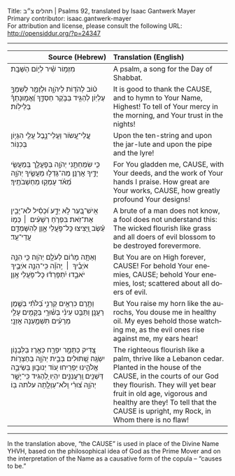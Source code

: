 <html>
<head></head>
<body>
Title: תהלים צ״ב | Psalms 92, translated by Isaac Gantwerk Mayer<br />
Primary contributor: isaac.gantwerk-mayer<br />
For attribution and license, please consult the following URL: <a href="http://opensiddur.org/?p=24347">http://opensiddur.org/?p=24347</a>
<p />
<hr />

<table style="margin-left: auto;margin-right: auto;" class="draggable">
<thead><tr><th id="x" style="text-align: right;">Source (Hebrew)</th><th style="text-align: left;">Translation (English)</th></tr></thead>
<tbody>
<tr><td style="vertical-align:top;" width="46%">
<div class="liturgy" lang="he">
מִזְמ֥וֹר שִׁ֗יר לְי֣וֹם הַשַּׁבָּֽת׃ 
</span></div></td>
 
<td style="vertical-align:top;" width="53%">
<div class="english" lang="en">
A psalm, a song for the Day of Shabbat.
</div></td></tr>


<tr><td style="vertical-align:top;" width="46%">
<div class="liturgy" lang="he">
ט֗וֹב לְהֹד֥וֹת לַיהֹוָ֑ה
וּלְזַמֵּ֖ר לְשִׁמְךָ֣ עֶלְיֽוֹן׃ 
לְהַגִּ֣יד בַּבֹּ֣קֶר חַסְדֶּ֑ךָ
וֶ֝אֱמ֥וּנָתְךָ֗ בַּלֵּילֽוֹת׃ 
</span></div></td>
 
<td style="vertical-align:top;" width="53%">
<div class="english" lang="en">
It is good to thank the <span style="text-transform: uppercase;">Cause</span>,
and to hymn to Your Name, Highest!
To tell of Your mercy in the morning,
and Your trust in the nights!
</div></td></tr>


<tr><td style="vertical-align:top;" width="46%">
<div class="liturgy" lang="he">
עֲֽלֵי־עָ֭שׂוֹר וַעֲלֵי־נָ֑בֶל
עֲלֵ֖י הִגָּי֣וֹן בְּכִנּֽוֹר׃ 
</span></div></td>
 
<td style="vertical-align:top;" width="53%">
<div class="english" lang="en">
Upon the ten-string and upon the jar-lute
and upon the pipe and the lyre!
</div></td></tr>


<tr><td style="vertical-align:top;" width="46%">
<div class="liturgy" lang="he">
כִּ֤י שִׂמַּחְתַּ֣נִי יְהֹוָ֣ה בְּפׇעֳלֶ֑ך
בְּֽמַעֲשֵׂ֖י יָדֶ֣יךָ אֲרַנֵּֽן׃ 
מַה־גָּדְל֣וּ מַעֲשֶׂ֣יךָ יְהֹוָ֑ה
מְ֝אֹ֗ד עָמְק֥וּ מַחְשְׁבֹתֶֽיךָ׃ 
</span></div></td>
 
<td style="vertical-align:top;" width="53%">
<div class="english" lang="en">
For You gladden me, <span style="text-transform: uppercase;">Cause</span>, with Your deeds,
and the work of Your hands I praise.
How great are Your works, <span style="text-transform: uppercase;">Cause</span>, 
how greatly profound Your designs!
</div></td></tr>


<tr><td style="vertical-align:top;" width="46%">
<div class="liturgy" lang="he">
אִֽישׁ־בַּ֭עַר לֹ֣א יֵדָ֑ע
וּ֝כְסִ֗יל לֹא־יָבִ֥ין אֶת־זֹֽאת׃ 
בִּפְרֹ֤חַ רְשָׁעִ֨ים  ׀ כְּמ֥וֹ עֵ֗שֶׂב
וַ֭יָּצִיצוּ כׇּל־פֹּ֣עֲלֵי אָ֑וֶן
לְהִשָּׁמְדָ֥ם עֲדֵי־עַֽד׃ 
</span></div></td>
 
<td style="vertical-align:top;" width="53%">
<div class="english" lang="en">
A brute of a man does not know,
a fool does not understand this:
The wicked flourish like grass
and all doers of evil blossom
to be destroyed forevermore.
</div></td></tr>


<tr><td style="vertical-align:top;" width="46%">
<div class="liturgy" lang="he">
וְאַתָּ֥ה מָר֗וֹם לְעֹלָ֥ם יְהֹוָֽה׃ 
כִּ֤י הִנֵּ֪ה אֹיְבֶ֡יךָ  ׀  יְֽהֹוָ֗ה
כִּֽי־הִנֵּ֣ה אֹיְבֶ֣יךָ יֹאבֵ֑דוּ
יִ֝תְפָּרְד֗וּ כׇּל־פֹּ֥עֲלֵי אָֽוֶן׃ 
</span></div></td>
 
<td style="vertical-align:top;" width="53%">
<div class="english" lang="en">
But You are on High forever, <span style="text-transform: uppercase;">Cause</span>!
For behold Your enemies, <span style="text-transform: uppercase;">Cause</span>;
behold Your enemies, lost;
scattered about all doers of evil. 
</div></td></tr>


<tr><td style="vertical-align:top;" width="46%">
<div class="liturgy" lang="he">
וַתָּ֣רֶם כִּרְאֵ֣ים קַרְנִ֑י
בַּ֝לֹּתִ֗י בְּשֶׁ֣מֶן רַעֲנָֽן׃ 
וַתַּבֵּ֥ט עֵינִ֗י בְּשׁ֫וּרָ֥י
בַּקָּמִ֖ים עָלַ֥י מְרֵעִ֗ים
תִּשְׁמַ֥עְנָה אׇזְנָֽי׃ 
</span></div></td>
 
<td style="vertical-align:top;" width="53%">
<div class="english" lang="en">
But You raise my horn like the aurochs,
You douse me in healthy oil.
My eyes behold those watching me,
as the evil ones rise against me,
my ears hear!
</div></td></tr>


<tr><td style="vertical-align:top;" width="46%">
<div class="liturgy" lang="he">
צַ֭דִּיק כַּתָּמָ֣ר יִפְרָ֑ח
כְּאֶ֖רֶז בַּלְּבָנ֣וֹן יִשְׂגֶּֽה׃ 
שְׁ֭תוּלִים בְּבֵ֣ית יְהֹוָ֑ה
בְּחַצְר֖וֹת אֱלֹהֵ֣ינוּ יַפְרִֽיחוּ׃ 
ע֭וֹד יְנוּב֣וּן בְּשֵׂיבָ֑ה
דְּשֵׁנִ֖ים וְֽרַעֲנַנִּ֣ים יִהְיֽוּ׃ 
לְ֭הַגִּיד כִּֽי־יָשָׁ֣ר יְהֹוָ֑ה
צ֝וּרִ֗י וְֽלֹא־עַוְלָ֥תָה עלתה בּֽוֹ׃
</span></div></td>
 
<td style="vertical-align:top;" width="53%">
<div class="english" lang="en">
The righteous flourish like a palm,
thrive like a Lebanon cedar.
Planted in the house of the <span style="text-transform: uppercase;">Cause</span>,
in the courts of our God they flourish.
They will yet bear fruit in old age,
vigorous and healthy are they!
To tell that the <span style="text-transform: uppercase;">Cause</span> is upright, 
my Rock, in Whom there is no flaw!
</div></td></tr>
</tbody></table>

<hr />

In the translation above, “the <span style="text-transform: uppercase;">Cause</span>” is used in place of the Divine Name YHVH, based on the philosophical idea of God as the Prime Mover and on the interpretation of the Name as a causative form of the copula – “causes to be.”


</body>
</html>